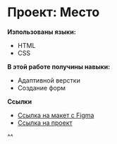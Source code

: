 # Проект: Место

**Изпользованы языки:**

* HTML
* CSS

**В этой работе получины навыки:**

* Адаптивной верстки
* Создание форм

**Ссылки**

* [Ссылка на макет с Figma](https://www.figma.com/file/2cn9N9jSkmxD84oJik7xL7/JavaScript.-Sprint-4?node-id=0%3A1)
* [Ссылка на проект](https://hockeybear.github.io/mesto-project/)

^^
